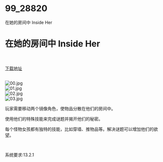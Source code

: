# 99_28820
在她的房间中 Inside Her
# 在她的房间中 Inside Her
 <br/></br>
[下载地址](https://www.switch520.cc/article/28820 "下载地址")
<br/></br>

<p><img title="00.jpg" src="https://www.switch520.cc/muke_img/2022_03_29_04aad2b08f02d.jpg" alt="00.jpg"><br>
<img title="01.jpg" src="https://www.switch520.cc/muke_img/2022_03_29_53652dffc9513.jpg" alt="01.jpg"><br>
<img title="02.jpg" src="https://www.switch520.cc/muke_img/2022_03_29_dcf42a16cb0fe.jpg" alt="02.jpg"><br>
<img title="03.jpg" src="https://www.switch520.cc/muke_img/2022_03_29_e68d38d86b312.jpg" alt="03.jpg"></p>
<p>玩家需要移动两个镜像角色，使物品分散在他们的房间中。</p>
<p>使用他们的特殊技能来完成谜题并揭开他们的秘密。</p>
<p>每个怪物女孩都有独特的技能，比如穿墙、推物品等。解决谜题可以增加他们的欲望。</p>
<p>&nbsp;</p>
<p>系统要求:13.2.1</p>



